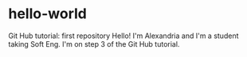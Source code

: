 # hello-world
Git Hub tutorial: first repository 
Hello!
I'm Alexandria and I'm a student taking Soft Eng.
I'm on step 3 of the Git Hub tutorial. 
